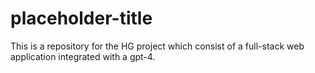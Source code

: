 # placeholder-title

This is a repository for the HG project which consist of a full-stack web application integrated with a gpt-4.